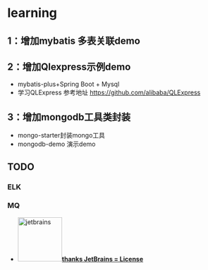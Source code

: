 # learning

## 1：增加mybatis 多表关联demo

## 2：增加Qlexpress示例demo

- mybatis-plus+Spring Boot + Mysql
- 学习QLExpress 参考地址 https://github.com/alibaba/QLExpress

## 3：增加mongodb工具类封装

- mongo-starter封装mongo工具
- mongodb-demo 演示demo

## TODO

### ELK

### MQ

- <a href="https://www.jetbrains.com"><img src="https://bkimg.cdn.bcebos.com/pic/b3fb43166d224f4a20a4541007a587529822720e7b2c?x-bce-process=image/resize,m_lfit,w_536,limit_1/format,f_auto" 
  width="100px" alt="jetbrains">**thanks JetBrains = License**</a>
